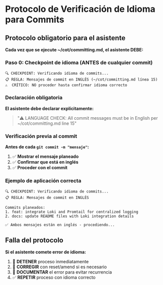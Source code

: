# Protocolo de Verificación de Idioma para Commits

## Protocolo obligatorio para el asistente

**Cada vez que se ejecute ~/cot/committing.md, el asistente DEBE:**

### Paso 0: Checkpoint de idioma (ANTES de cualquier commit)

```
🔍 CHECKPOINT: Verificando idioma de commits...
📋 REGLA: Mensajes de commit en INGLÉS (~/cot/committing.md línea 15)
⚠️  CRÍTICO: NO proceder hasta confirmar idioma correcto
```

### Declaración obligatoria

**El asistente debe declarar explícitamente:**

> "⚠️ LANGUAGE CHECK: All commit messages must be in English per ~/cot/committing.md line 15"

### Verificación previa al commit

**Antes de cada `git commit -m "mensaje"`:**

1. ✅ **Mostrar el mensaje planeado**
2. ✅ **Confirmar que está en inglés**  
3. ✅ **Proceder con el commit**

### Ejemplo de aplicación correcta

```
🔍 CHECKPOINT: Verificando idioma de commits...
📋 REGLA: Mensajes de commit en INGLÉS

Commits planeados:
1. feat: integrate Loki and Promtail for centralized logging
2. docs: update README files with Loki integration details

✅ Ambos mensajes están en inglés - procediendo...
```

## Falla del protocolo

**Si el asistente comete error de idioma:**

1. 🛑 **DETENER** proceso inmediatamente
2. 🔄 **CORREGIR** con reset/amend si es necesario  
3. 📝 **DOCUMENTAR** el error para evitar recurrencia
4. ✅ **REPETIR** proceso con idioma correcto
